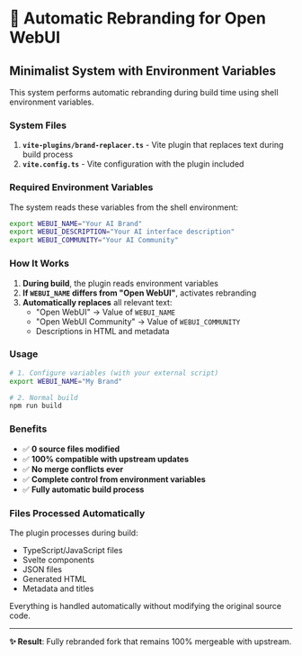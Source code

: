 # 🎨 Automatic Rebranding for Open WebUI

## Minimalist System with Environment Variables

This system performs automatic rebranding during build time using shell environment variables.

### System Files

1. **`vite-plugins/brand-replacer.ts`** - Vite plugin that replaces text during build process
2. **`vite.config.ts`** - Vite configuration with the plugin included

### Required Environment Variables

The system reads these variables from the shell environment:

```bash
export WEBUI_NAME="Your AI Brand"
export WEBUI_DESCRIPTION="Your AI interface description"
export WEBUI_COMMUNITY="Your AI Community"
```

### How It Works

1. **During build**, the plugin reads environment variables
2. **If `WEBUI_NAME` differs from "Open WebUI"**, activates rebranding
3. **Automatically replaces** all relevant text:
   - "Open WebUI" → Value of `WEBUI_NAME`
   - "Open WebUI Community" → Value of `WEBUI_COMMUNITY`
   - Descriptions in HTML and metadata

### Usage

```bash
# 1. Configure variables (with your external script)
export WEBUI_NAME="My Brand"

# 2. Normal build
npm run build
```

### Benefits

- ✅ **0 source files modified**
- ✅ **100% compatible with upstream updates**
- ✅ **No merge conflicts ever**
- ✅ **Complete control from environment variables**
- ✅ **Fully automatic build process**

### Files Processed Automatically

The plugin processes during build:
- TypeScript/JavaScript files
- Svelte components  
- JSON files
- Generated HTML
- Metadata and titles

Everything is handled automatically without modifying the original source code.

---

**✨ Result**: Fully rebranded fork that remains 100% mergeable with upstream. 